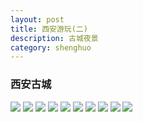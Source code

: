 ```yaml
---
layout: post
title: 西安游玩(二)
description: 古城夜景
category: shenghuo
---
```


### 西安古城
![](http://oohtwkfct.bkt.clouddn.com/17-6-11/44932024.jpg?imageMogr/auto-orient&imageView2/0/q/20)
![](http://oohtwkfct.bkt.clouddn.com/17-6-11/8440775.jpg?imageMogr/auto-orient&imageView2/0/q/20)
![](http://oohtwkfct.bkt.clouddn.com/17-6-11/72796890.jpg?imageMogr/auto-orient&imageView2/0/q/20)
![](http://oohtwkfct.bkt.clouddn.com/17-6-11/48981154.jpg?imageMogr/auto-orient&imageView2/0/q/20)
![](http://oohtwkfct.bkt.clouddn.com/17-6-11/5385470.jpg?imageMogr/auto-orient&imageView2/0/q/20)
![](http://oohtwkfct.bkt.clouddn.com/17-6-11/12158846.jpg?imageMogr/auto-orient&imageView2/0/q/20)
![](http://oohtwkfct.bkt.clouddn.com/17-6-11/5077901.jpg?imageMogr/auto-orient&imageView2/0/q/20)
![](http://oohtwkfct.bkt.clouddn.com/17-6-11/13543089.jpg?imageMogr/auto-orient&imageView2/0/q/20)
![](http://oohtwkfct.bkt.clouddn.com/17-6-11/13915222.jpg?imageMogr/auto-orient&imageView2/0/q/20)
![](http://oohtwkfct.bkt.clouddn.com/17-6-11/48652923.jpg?imageMogr/auto-orient&imageView2/0/q/20)


